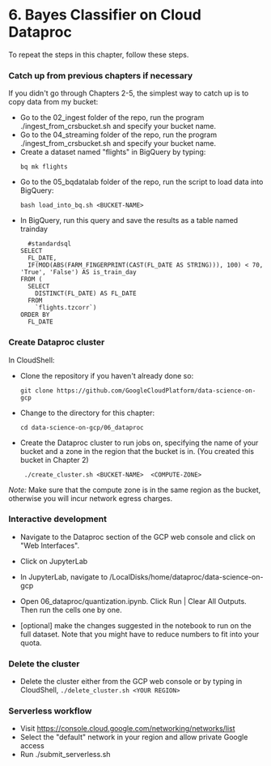 # 6. Bayes Classifier on Cloud Dataproc

To repeat the steps in this chapter, follow these steps.

### Catch up from previous chapters if necessary
If you didn't go through Chapters 2-5, the simplest way to catch up is to copy data from my bucket:
* Go to the 02_ingest folder of the repo, run the program ./ingest_from_crsbucket.sh and specify your bucket name.
* Go to the 04_streaming folder of the repo, run the program ./ingest_from_crsbucket.sh and specify your bucket name.
* Create a dataset named "flights" in BigQuery by typing:
	```
	bq mk flights
	```
* Go to the 05_bqdatalab folder of the repo, run the script to load data into BigQuery:
	```
	bash load_into_bq.sh <BUCKET-NAME>
	```
* In BigQuery, run this query and save the results as a table named trainday
	```
	  #standardsql
	SELECT
	  FL_DATE,
	  IF(MOD(ABS(FARM_FINGERPRINT(CAST(FL_DATE AS STRING))), 100) < 70, 'True', 'False') AS is_train_day
	FROM (
	  SELECT
	    DISTINCT(FL_DATE) AS FL_DATE
	  FROM
	    `flights.tzcorr`)
	ORDER BY
	  FL_DATE
	```

### Create Dataproc cluster
In CloudShell:
* Clone the repository if you haven't already done so:
    ```
    git clone https://github.com/GoogleCloudPlatform/data-science-on-gcp
    ```
* Change to the directory for this chapter:
    ```
    cd data-science-on-gcp/06_dataproc
    ```
* Create the Dataproc cluster to run jobs on, specifying the name of your bucket and a 
  zone in the region that the bucket is in. (You created this bucket in Chapter 2)
   ```
    ./create_cluster.sh <BUCKET-NAME>  <COMPUTE-ZONE>
    ```
*Note:* Make sure that the compute zone is in the same region as the bucket, otherwise you will incur network egress charges.

### Interactive development
* Navigate to the Dataproc section of the GCP web console and click on "Web Interfaces".

* Click on JupyterLab

* In JupyterLab, navigate to /LocalDisks/home/dataproc/data-science-on-gcp

* Open 06_dataproc/quantization.ipynb. Click Run | Clear All Outputs. Then run the cells one by one.
 
* [optional] make the changes suggested in the notebook to run on the full dataset.  Note that you might have to
  reduce numbers to fit into your quota.
  
### Delete the cluster
* Delete the cluster either from the GCP web console or by typing in CloudShell, ```./delete_cluster.sh <YOUR REGION>```

### Serverless workflow
* Visit https://console.cloud.google.com/networking/networks/list
* Select the "default" network in your region and allow private Google access
* Run ./submit_serverless.sh
 
